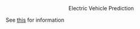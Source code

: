 <div align="center"

# Electric Vehicle Prediction

</div>


See [this](./electric-vehicle.ipynb) for information
